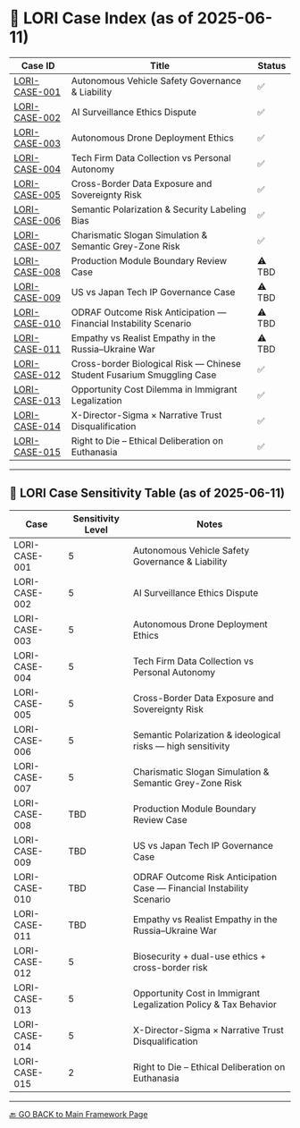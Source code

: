 # 📘 LORI Case Index (as of 2025-06-11)

| Case ID | Title | Status |
|-----------------|---------------------------------------------------------------------------------------------|--------|
| [LORI-CASE-001](#/cases/LORI-CASE-001) | Autonomous Vehicle Safety Governance & Liability | ✅ |
| [LORI-CASE-002](#/cases/LORI-CASE-002) | AI Surveillance Ethics Dispute | ✅ |
| [LORI-CASE-003](#/cases/LORI-CASE-003) | Autonomous Drone Deployment Ethics | ✅ |
| [LORI-CASE-004](#/cases/LORI-CASE-004) | Tech Firm Data Collection vs Personal Autonomy | ✅ |
| [LORI-CASE-005](#/cases/LORI-CASE-005) | Cross-Border Data Exposure and Sovereignty Risk | ✅ |
| [LORI-CASE-006](#/cases/LORI-CASE-006) | Semantic Polarization & Security Labeling Bias | ✅ |
| [LORI-CASE-007](#/cases/LORI-CASE-007) | Charismatic Slogan Simulation & Semantic Grey-Zone Risk | ✅ |
| [LORI-CASE-008](#/cases/LORI-CASE-008) | Production Module Boundary Review Case | ⚠️ TBD |
| [LORI-CASE-009](#/cases/LORI-CASE-009) | US vs Japan Tech IP Governance Case | ⚠️ TBD |
| [LORI-CASE-010](#/cases/LORI-CASE-010) | ODRAF Outcome Risk Anticipation — Financial Instability Scenario | ⚠️ TBD |
| [LORI-CASE-011](#/cases/LORI-CASE-011) | Empathy vs Realist Empathy in the Russia–Ukraine War | ⚠️ TBD |
| [LORI-CASE-012](#/cases/LORI-CASE-012) | Cross-border Biological Risk — Chinese Student Fusarium Smuggling Case | ✅ |
| [LORI-CASE-013](#/cases/LORI-CASE-013) | Opportunity Cost Dilemma in Immigrant Legalization | ✅ |
| [LORI-CASE-014](#/cases/LORI-CASE-014) | X-Director-Sigma × Narrative Trust Disqualification | ✅ |
| [LORI-CASE-015](#/cases/LORI-CASE-015) | Right to Die – Ethical Deliberation on Euthanasia | ✅ |


---

## 🧭 LORI Case Sensitivity Table (as of 2025-06-11)

| Case | Sensitivity Level | Notes |
|-----------------|-------------------|-----------------------------------------------------------------------|
| LORI-CASE-001 | 5 | Autonomous Vehicle Safety Governance & Liability |
| LORI-CASE-002 | 5 | AI Surveillance Ethics Dispute |
| LORI-CASE-003 | 5 | Autonomous Drone Deployment Ethics |
| LORI-CASE-004 | 5 | Tech Firm Data Collection vs Personal Autonomy |
| LORI-CASE-005 | 5 | Cross-Border Data Exposure and Sovereignty Risk |
| LORI-CASE-006 | 5 | Semantic Polarization & ideological risks — high sensitivity |
| LORI-CASE-007 | 5 | Charismatic Slogan Simulation & Semantic Grey-Zone Risk |
| LORI-CASE-008 | TBD | Production Module Boundary Review Case |
| LORI-CASE-009 | TBD | US vs Japan Tech IP Governance Case |
| LORI-CASE-010 | TBD | ODRAF Outcome Risk Anticipation Case — Financial Instability Scenario|
| LORI-CASE-011 | TBD | Empathy vs Realist Empathy in the Russia–Ukraine War |
| LORI-CASE-012 | 5 | Biosecurity + dual-use ethics + cross-border risk |
| LORI-CASE-013 | 5 | Opportunity Cost in Immigrant Legalization Policy & Tax Behavior |
| LORI-CASE-014 | 5 | X-Director-Sigma × Narrative Trust Disqualification |
| LORI-CASE-015 | 2 | Right to Die – Ethical Deliberation on Euthanasia |
---

[🔙 GO BACK to Main Framework Page](https://frameworklori.github.io/lori-framework-site)


